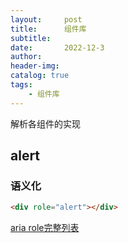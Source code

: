 ```yaml
---
layout:     post
title:      组件库
subtitle:   
date:       2022-12-3
author:     
header-img: 
catalog: true
tags:
    - 组件库
---
```

解析各组件的实现
## alert
### 语义化
```html
<div role="alert"></div>
```
[aria role完整列表](https://developer.mozilla.org/en-US/docs/Web/Accessibility/ARIA/Roles)